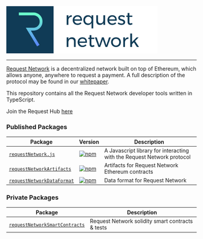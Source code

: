 <img src="https://github.com/RequestNetwork/Request/raw/master/Hubs/Marketing%20and%20design/logo-horizontal.png" width="400px" >

---

[Request Network][website-url] is a decentralized network built on top of Ethereum, which allows anyone, anywhere to request a payment.  A full description of the protocol may be found in our [whitepaper][whitepaper-url].

This repository contains all the Request Network developer tools written in TypeScript.

Join the Request Hub [here][requesthub-slack-url]

[website-url]: https://request.network
[whitepaper-url]: https://request.network/assets/pdf/request_whitepaper.pdf
[requesthub-slack-url]: https://request-slack.herokuapp.com/

### Published Packages

| Package                                                                                | Version                                                                                                                                           | Description                                                        |
| -------------------------------------------------------------------------------------- | ------------------------------------------------------------------------------------------------------------------------------------------------- | ------------------------------------------------------------------ |
| [`requestNetwork.js`](/packages/requestNetwork.js)                                     | [![npm](https://img.shields.io/npm/v/@requestnetwork/request-network.js.svg)](https://www.npmjs.com/package/@requestnetwork/request-network.js)   | A Javascript library for interacting with the Request Network protocol          |
| [`requestNetworkArtifacts`](/packages/requestNetworkArtifacts)                         | [![npm](https://img.shields.io/npm/v/requestnetworkartifacts.svg)](https://www.npmjs.com/package/requestnetworkartifacts)                         | Artifacts for Request Network Ethereum contracts          |
| [`requestNetworkDataFormat`](/packages/requestNetworkDataFormat)                         | [![npm](https://img.shields.io/npm/v/requestnetwork-data-format.svg)](https://www.npmjs.com/package/requestnetwork-data-format)                         | Data format for Request Network          |

### Private Packages

| Package                                                     | Description                                                      |
| ----------------------------------------------------------- | ---------------------------------------------------------------- |
| [`requestNetworkSmartContracts`](/packages/requestNetworkSmartContracts)               | Request Network solidity smart contracts & tests                              |


